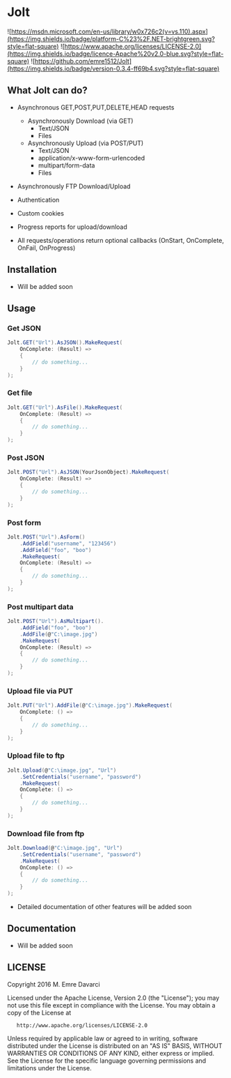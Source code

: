 # Jolt

![https://msdn.microsoft.com/en-us/library/w0x726c2(v=vs.110).aspx](https://img.shields.io/badge/platform-C%23%2F.NET-brightgreen.svg?style=flat-square)
![https://www.apache.org/licenses/LICENSE-2.0](https://img.shields.io/badge/licence-Apache%20v2.0-blue.svg?style=flat-square)
![https://github.com/emre1512/Jolt](https://img.shields.io/badge/version-0.3.4-ff69b4.svg?style=flat-square)

## What Jolt can do?

- Asynchronous GET,POST,PUT,DELETE,HEAD requests

	* Asynchronously Download (via GET)
		* Text/JSON
		* Files
	* Asynchronously Upload (via POST/PUT)
		* Text/JSON
		* application/x-www-form-urlencoded
		* multipart/form-data
		* Files

- Asynchronously FTP Download/Upload

- Authentication

- Custom cookies

- Progress reports for upload/download

- All requests/operations return optional callbacks (OnStart, OnComplete, OnFail, OnProgress) 


## Installation

- Will be added soon

## Usage

### Get JSON

```cs
Jolt.GET("Url").AsJSON().MakeRequest(
    OnComplete: (Result) =>
    {
        // do something...
    }
);
```

### Get file

```cs
Jolt.GET("Url").AsFile().MakeRequest(
    OnComplete: (Result) =>
    {
        // do something...
    }
);
```

### Post JSON

```cs
Jolt.POST("Url").AsJSON(YourJsonObject).MakeRequest(
    OnComplete: (Result) =>
    {
        // do something...
    }
);
```

### Post form

```cs
Jolt.POST("Url").AsForm()
    .AddField("username", "123456")
    .AddField("foo", "boo")
    .MakeRequest(
    OnComplete: (Result) =>
    {
        // do something...
    }
);
```

### Post multipart data

```cs
Jolt.POST("Url").AsMultipart().
    .AddField("foo", "boo")
    .AddFile(@"C:\image.jpg")
    .MakeRequest(
    OnComplete: (Result) =>
    {
        // do something...
    }
);
```

### Upload file via PUT

```cs
Jolt.PUT("Url").AddFile(@"C:\image.jpg").MakeRequest(
    OnComplete: () =>
    {
        // do something...
    }
);
```

### Upload file to ftp

```cs
Jolt.Upload(@"C:\image.jpg", "Url")
    .SetCredentials("username", "password")
    .MakeRequest(
    OnComplete: () =>
    {
        // do something...
    }
);
```

### Download file from ftp

```cs
Jolt.Download(@"C:\image.jpg", "Url")
    .SetCredentials("username", "password")
    .MakeRequest(
    OnComplete: () =>
    {
        // do something...
    }
);
```

- Detailed documentation of other features will be added soon

## Documentation

- Will be added soon

## LICENSE

Copyright 2016 M. Emre Davarci

   Licensed under the Apache License, Version 2.0 (the "License");
   you may not use this file except in compliance with the License.
   You may obtain a copy of the License at

       http://www.apache.org/licenses/LICENSE-2.0

   Unless required by applicable law or agreed to in writing, software
   distributed under the License is distributed on an "AS IS" BASIS,
   WITHOUT WARRANTIES OR CONDITIONS OF ANY KIND, either express or implied.
   See the License for the specific language governing permissions and
   limitations under the License.
